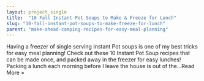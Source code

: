 ```yaml
---
layout: project_single
title:  "10 Fall Instant Pot Soups to Make & Freeze for Lunch"
slug: "10-fall-instant-pot-soups-to-make-freeze-for-lunch"
parent: "make-ahead-camping-recipes-for-easy-meal-planning"
---
```

Having a freezer of single serving Instant Pot soups is one of my best tricks for easy meal planning! Check out these 10 Instant Pot Soup recipes that can be made once, and packed away in the freezer for easy lunches!  Packing a lunch each morning before I leave the house is out of the...Read More »